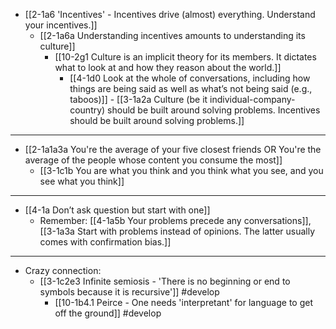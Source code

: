 - [[2-1a6 'Incentives' - Incentives drive (almost) everything. Understand your incentives.]]
  - [[2-1a6a Understanding incentives amounts to understanding its culture]]
    - [[10-2g1 Culture is an implicit theory for its members. It dictates what to look at and how they reason about the world.]]
      - [[4-1d0 Look at the whole of conversations, including how things are being said as well as what’s not being said (e.g., taboos)]]
				- [[3-1a2a Culture (be it individual-company-country) should be built around solving problems. Incentives should be built around solving problems.]]
---
- [[2-1a1a3a You're the average of your five closest friends OR You're the average of the people whose content you consume the most]]
  - [[3-1c1b You are what you think and you think what you see, and you see what you think]]
---
- [[4-1a Don’t ask question but start with one]]
  - Remember: [[4-1a5b Your problems precede any conversations]], [[3-1a3a Start with problems instead of opinions. The latter usually comes with confirmation bias.]]
---
- Crazy connection:
  - [[3-1c2e3 Infinite semiosis - 'There is no beginning or end to symbols because it is recursive']] #develop 
    - [[10-1b4.1 Peirce - One needs 'interpretant' for language to get off the ground]] #develop 
